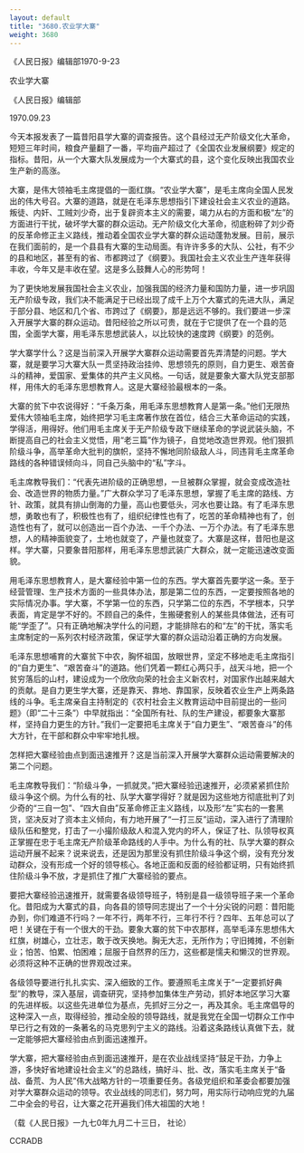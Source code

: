 ```yaml
---
layout: default
title: "3680.农业学大寨"
weight: 3680
---
```


《人民日报》编辑部1970-9-23

农业学大寨

《人民日报》编辑部

1970.09.23

今天本报发表了一篇昔阳县学大寨的调查报告。这个县经过无产阶级文化大革命，短短三年时间，粮食产量翻了一番，平均亩产超过了《全国农业发展纲要》规定的指标。昔阳，从一个大寨大队发展成为一个大寨式的县，这个变化反映出我国农业生产新的高涨。

大寨，是伟大领袖毛主席提倡的一面红旗。“农业学大寨”，是毛主席向全国人民发出的伟大号召。大寨的道路，就是在毛泽东思想指引下建设社会主义农业的道路。叛徒、内奸、工贼刘少奇，出于复辟资本主义的需要，竭力从右的方面和极“左”的方面进行干扰，破坏学大寨的群众运动。无产阶级文化大革命，彻底粉碎了刘少奇的反革命修正主义路线，推动着全国农业学大寨的群众运动蓬勃发展。目前，展示在我们面前的，是一个县县有大寨的生动局面。有许许多多的大队、公社，有不少的县和地区，甚至有的省、市都跨过了《纲要》。我国社会主义农业生产连年获得丰收，今年又是丰收在望。这是多么鼓舞人心的形势呵！

为了更快地发展我国社会主义农业，加强我国的经济力量和国防力量，进一步巩固无产阶级专政，我们决不能满足于已经出现了成千上万个大寨式的先进大队，满足于部分县、地区和几个省、市跨过了《纲要》，那是远远不够的。我们要进一步深入开展学大寨的群众运动。昔阳经验之所以可贵，就在于它提供了在一个县的范围，全面学大寨，用毛泽东思想武装人，以比较快的速度跨《纲要》的范例。

学大寨学什么？这是当前深入开展学大寨群众运动需要首先弄清楚的问题。学大寨，就是要学习大寨大队一贯坚持政治挂帅、思想领先的原则，自力更生、艰苦奋斗的精神，爱国家、爱集体的共产主义风格。一句话，就是要象大寨大队党支部那样，用伟大的毛泽东思想教育人。这是大寨经验最根本的一条。

大寨的贫下中农说得好：“千条万条，用毛泽东思想教育人是第一条。”他们无限热爱伟大领袖毛主席，始终把学习毛主席著作放在首位，结合三大革命运动的实践，学得活，用得好。他们用毛主席关于无产阶级专政下继续革命的学说武装头脑，不断提高自己的社会主义觉悟，用“老三篇”作为镜子，自觉地改造世界观。他们狠抓阶级斗争，高举革命大批判的旗帜，坚持不懈地同阶级敌人斗，同违背毛主席革命路线的各种错误倾向斗，同自己头脑中的“私”字斗。

毛主席教导我们：“代表先进阶级的正确思想，一旦被群众掌握，就会变成改造社会、改造世界的物质力量。”广大群众学习了毛泽东思想，掌握了毛主席的路线、方针、政策，就具有排山倒海的力量，高山也要低头，河水也要让路。有了毛泽东思想，勇敢也有了，积极性也有了，组织纪律性也有了，吃苦的革命精神也有了，创造性也有了，就可以创造出一百个办法、一千个办法、一万个办法。有了毛泽东思想，人的精神面貌变了，土地也就变了，产量也就变了。大寨是这样，昔阳也是这样。学大寨，只要象昔阳那样，用毛泽东思想武装广大群众，就一定能迅速改变面貌。

用毛泽东思想教育人，是大寨经验中第一位的东西。学大寨首先要学这一条。至于经营管理、生产技术方面的一些具体办法，那是第二位的东西，一定要按照各地的实际情况办事。学大寨，不学第一位的东西，只学第二位的东西，不学根本，只学表面，肯定是学不好的。不顾自己的条件，生搬硬套别人的某些具体做法，还有可能“学歪了”。只有正确地解决学什么的问题，才能排除右的和“左”的干扰，落实毛主席制定的一系列农村经济政策，保证学大寨的群众运动沿着正确的方向发展。

毛泽东思想哺育的大寨贫下中农，胸怀祖国，放眼世界，坚定不移地走毛主席指引的“自力更生”、“艰苦奋斗”的道路。他们凭着一颗红心两只手，战天斗地，把一个贫穷落后的山村，建设成为一个欣欣向荣的社会主义新农村，对国家作出越来越大的贡献。是自力更生学大寨，还是靠天、靠地、靠国家，反映着农业生产上两条路线的斗争。毛主席亲自主持制定的《农村社会主义教育运动中目前提出的一些问题》（即“二十三条”）中早就指出：“全国所有社、队的生产建设，都要象大寨那样，坚持自力更生的方针。”我们一定要把毛主席关于“自力更生”、“艰苦奋斗”的伟大方针，在干部和群众中牢牢地扎根。

怎样把大寨经验由点到面迅速推开？这是当前深入开展学大寨群众运动需要解决的第二个问题。

毛主席教导我们：“阶级斗争，一抓就灵。”把大寨经验迅速推开，必须紧紧抓住阶级斗争这个纲。为什么有的社、队学大寨学得好？就是因为这些地方彻底批判了刘少奇的“三自一包”、“四大自由”反革命修正主义路线，以及形“左”实右的一套黑货，坚决反对了资本主义倾向，有力地开展了“一打三反”运动，深入进行了清理阶级队伍和整党，打击了一小撮阶级敌人和混入党内的坏人，保证了社、队领导权真正掌握在忠于毛主席无产阶级革命路线的人手中。为什么有的社、队学大寨的群众运动开展不起来？说来说去，还是因为那里没有抓住阶级斗争这个纲，没有充分发动群众，没有形成一个好的领导核心。各地正面和反面的经验都证明，只有始终抓住阶级斗争不放，才是抓住了推广大寨经验的要点。

要把大寨经验迅速推开，就需要各级领导班子，特别是县一级领导班子来一个革命化。昔阳成为大寨式的县，向各县的领导同志提出了一个十分尖锐的问题：昔阳能办到，你们难道不行吗？一年不行，两年不行，三年行不行？四年、五年总可以了吧！关键在于有一个很大的干劲。要象大寨的贫下中农那样，高举毛泽东思想伟大红旗，树雄心，立壮志，敢于改天换地。胸无大志，无所作为；守旧摊摊，不创新业；怕苦、怕累、怕困难；屈服于自然界的压力，这些都是懦夫和懒汉的世界观。必须将这种不正确的世界观改过来。

各级领导要进行扎扎实实、深入细致的工作。要遵照毛主席关于“一定要抓好典型”的教导，深入基层，调查研究，坚持参加集体生产劳动，抓好本地区学习大寨的先进样板。以这些先进单位为基点，先抓好三分之一，再及其余。毛主席倡导的这种深入一点，取得经验，推动全般的领导路线，就是我党在全国一切群众工作中早已行之有效的一条著名的马克思列宁主义的路线。沿着这条路线认真做下去，就一定能够把大寨经验由点到面迅速推开。

学大寨，把大寨经验由点到面迅速推开，是在农业战线坚持“鼓足干劲，力争上游，多快好省地建设社会主义”的总路线，搞好斗、批、改，落实毛主席关于“备战、备荒、为人民”伟大战略方针的一项重要任务。各级党组织和革委会都要加强对学大寨群众运动的领导。农业战线的同志们，努力呵，用实际行动响应党的九届二中全会的号召，让大寨之花开遍我们伟大祖国的大地！

（载《人民日报》一九七0年九月二十三日， 社论）

CCRADB

